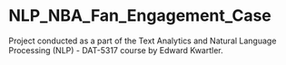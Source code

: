 # NLP_NBA_Fan_Engagement_Case

Project conducted as a part of the Text Analytics and Natural Language Processing (NLP) - DAT-5317 course by Edward Kwartler. 

